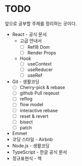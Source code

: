 # TODO

앞으로 공부할 주제를 정리하는 곳이다.

- React - 공식 문서
  - 고급 안내서
    - [ ] Ref와 Dom
    - [ ] Render Props
  - Hook
    - [ ] useContext
    - [ ] useReducer
    - [ ] useRef

- Git - 생활코딩
  - [ ] Cherry-pick & rebase
  - [ ] github Pull reqeust
  - [ ] reflog
  - [ ] flow model
  - [ ] interactive rebase
  - [ ] reset & revert
  - [ ] bisect
  - [ ] patch
- Emmet
- 코딩 스타일 - Airbnb
- Node.js - 생활코딩
- TypeScript - 한글 공식 문서
- 정규표현식 - 책


